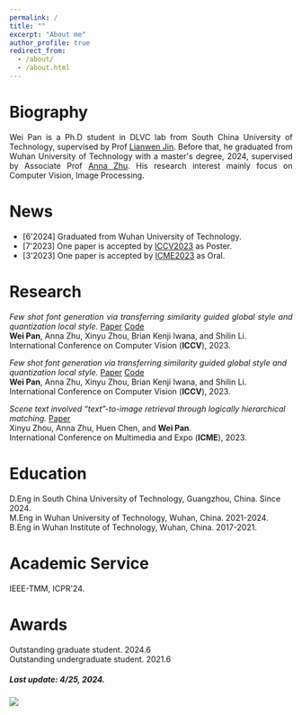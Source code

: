 ```yaml
---
permalink: /
title: ""
excerpt: "About me"
author_profile: true
redirect_from: 
  - /about/
  - /about.html
---
```



# Biography
<p align="justify">
Wei Pan is a Ph.D student in DLVC lab from South China University of Technology, supervised by Prof <a href="http://www.dlvc-lab.net/lianwen/Index.html">Lianwen Jin</a>. Before that, he graduated from Wuhan University of Technology with a master's degree, 2024, supervised by Associate Prof <a href="http://cst.whut.edu.cn/xygk/szdw/201809/t20180911_876961.shtml">Anna Zhu</a>. His research interest mainly focus on Computer Vision, Image Processing.
</p>


# News

* [6'2024] Graduated from Wuhan University of Technology.
* [7'2023] One paper is accepted by [ICCV2023](https://iccv2023.thecvf.com/) as Poster.  
* [3'2023] One paper is accepted by [ICME2023](https://www.2023.ieeeicme.org/) as Oral.



# Research

<p align="justify">
  <i>Few shot font generation via transferring similarity guided global style and quantization local style.</i>
  <a href="https://openaccess.thecvf.com/content/ICCV2023/html/Pan_Few_Shot_Font_Generation_Via_Transferring_Similarity_Guided_Global_Style_ICCV_2023_paper.html">Paper</a>
  <a href="https://github.com/awei669/VQ-Font">Code</a> </br>
  <b>Wei Pan</b>, Anna Zhu, Xinyu Zhou, Brian Kenji Iwana, and Shilin Li. </br>
  International Conference on Computer Vision (<b>ICCV</b>), 2023.
</p>

*Few shot font generation via transferring similarity guided global style and quantization local style.* [Paper](https://openaccess.thecvf.com/content/ICCV2023/html/Pan_Few_Shot_Font_Generation_Via_Transferring_Similarity_Guided_Global_Style_ICCV_2023_paper.html) [Code](https://github.com/awei669/VQ-Font)  
**Wei Pan**, Anna Zhu, Xinyu Zhou, Brian Kenji Iwana, and Shilin Li.  
International Conference on Computer Vision (**ICCV**), 2023. 




*Scene text involved “text”-to-image retrieval through logically hierarchical matching.* [Paper](https://ieeexplore.ieee.org/abstract/document/10219982)  
Xinyu Zhou, Anna Zhu, Huen Chen, and **Wei Pan**.  
International Conference on Multimedia and Expo (**ICME**), 2023.  








# Education

D.Eng in South China University of Technology, Guangzhou, China. Since 2024.  
M.Eng in Wuhan University of Technology, Wuhan, China. 2021-2024.  
B.Eng in Wuhan Institute of Technology, Wuhan, China. 2017-2021.  

# Academic Service

IEEE-TMM, ICPR'24.

# Awards

Outstanding graduate student. 2024.6  
Outstanding undergraduate student. 2021.6


##### Last update: 4/25, 2024.


<a href='https://clustrmaps.com/site/1c07b'  title='Visit tracker'><img src='//clustrmaps.com/map_v2.png?cl=ffffff&w=400&t=tt&d=VwMJpNfSRvymxWpJ1PNkRBvE9Y8CcuHGeT4blD1IzLc&co=2d78ad&ct=ffffff'/></a>





